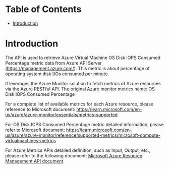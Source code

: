 # Table of Contents
- [Introduction](#introduction)


# Introduction <a name="introduction"></a>
The API is used to retrieve Azure Virtual Machine OS Disk IOPS Consumed Percentage metric data from Azure API Server (https://management.azure.com/). This metric is about percentage of operating system disk I/Os consumed per minute.



It leverages the Azure Monitor solution to fetch metrics of Azure resources via the Azure RESTful API. The original Azure monitor metrics name: OS Disk IOPS Consumed Percentage



For a complete list of available metrics for each Azure resource, please reference to Microsoft document: https://learn.microsoft.com/en-us/azure/azure-monitor/essentials/metrics-supported 

For OS Disk IOPS Consumed Percentage metric detailed information, please refer to Microsoft document: https://learn.microsoft.com/en-us/azure/azure-monitor/reference/supported-metrics/microsoft-compute-virtualmachines-metrics

For Azure Metrics APIs detailed definition, such as Input, Output, etc., please refer to the following document:
[Microsoft Azure Resource Management API document](https://learn.microsoft.com/en-us/rest/api/monitor/metrics/list?view=rest-monitor-2023-10-01&tabs=HTTP)
